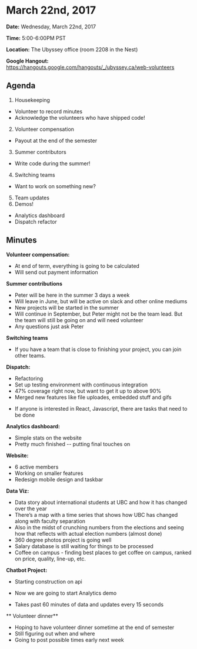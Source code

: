 # March 22nd, 2017

**Date:** Wednesday, March 22nd, 2017

**Time:** 5:00-6:00PM PST

**Location:** The Ubyssey office (room 2208 in the Nest)

**Google Hangout:** https://hangouts.google.com/hangouts/_/ubyssey.ca/web-volunteers

## Agenda

1. Housekeeping
 * Volunteer to record minutes
 * Acknowledge the volunteers who have shipped code!
2. Volunteer compensation
 * Payout at the end of the semester
3. Summer contributors
 * Write code during the summer!
4. Switching teams
 * Want to work on something new?
5. Team updates
6. Demos!
  * Analytics dashboard
  * Dispatch refactor

## Minutes

**Volunteer compensation:**
  - At end of term, everything is going to be calculated
  - Will send out payment information

**Summer contributions**
- Peter will be here in the summer 3 days a week
- Will leave in June, but will be active on slack and other online mediums
- New projects will be started in the summer
- Will continue in September, but Peter might not be the team lead. But the team will still be going on and will need volunteer
- Any questions just ask Peter

**Switching teams**
- If you have a team that is close to finishing your project, you can join other teams. 

**Dispatch:**
- Refactoring
- Set up testing environment with continuous integration
- 47% coverage right now, but want to get it up to above 90%
- Merged new features like file uploades, embedded stuff and gifs
* If anyone is interested in React, Javascript, there are tasks that need to be done

**Analytics dashboard:**
- Simple stats on the website
- Pretty much finished -- putting final touches on

**Website:**
- 6 active members
- Working on smaller features
- Redesign mobile design and taskbar

**Data Viz:**
- Data story about international students at UBC and how it has changed over the year
- There’s a map with a time series that shows how UBC has changed along with faculty separation
- Also in the midst of crunching numbers from the elections and seeing how that reflects with actual election numbers (almost done)
- 360 degree photos project is going well
- Salary database is still waiting for things to be processed
- Coffee on campus - finding best places to get coffee on campus, ranked on price, quality, line-up, etc.

**Chatbot Project:**
- Starting construction on api

- Now we are going to start Analytics demo
- Takes past 60 minutes of data and updates every 15 seconds

** Volunteer dinner**
- Hoping to have volunteer dinner sometime at the end of semester
- Still figuring out when and where
- Going to post possible times early next week

